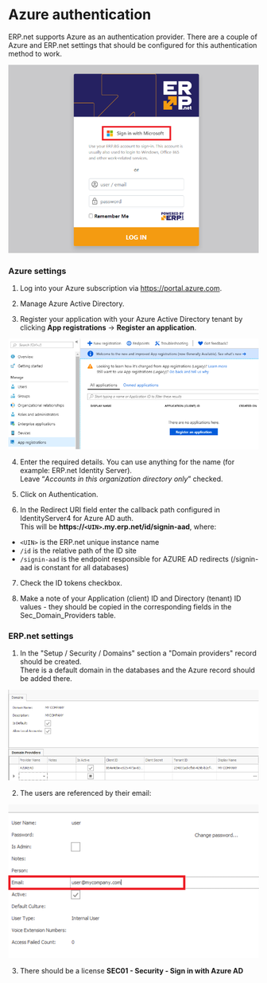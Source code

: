 # Azure authentication

ERP.net supports Azure as an authentication provider. There are a couple of Azure and ERP.net settings that should be configured for this authentication method to work.

![picture](./pictures/azure1.png)

### Azure settings

1. Log into your Azure subscription via https://portal.azure.com.

2. Manage Azure Active Directory.

3. Register your application with your Azure Active Directory tenant by clicking **App registrations** -> **Register an application**.

![picture](./pictures/azure2.png)

4. Enter the required details. You can use anything for the name (for example: ERP.net Identity Server). <br> Leave “_Accounts in this organization directory only_” checked.

5. Click on Authentication.

6. In the Redirect URI field enter the callback path configured in IdentityServer4 for Azure AD auth. <br>
This will be **https://``<UIN>``.my.erp.net/id/signin-aad**, where:

- ``<UIN>`` is the ERP.net unique instance name
- ``/id`` is the relative path of the ID site
- ``/signin-aad`` is the endpoint responsible for AZURE AD redirects (/signin-aad is constant for all databases)

7. Check the ID tokens checkbox.

8. Make a note of your Application (client) ID and Directory (tenant) ID values - they should be copied in the corresponding fields in the Sec_Domain_Providers table.

### ERP.net settings

1. In the "Setup / Security / Domains" section a "Domain providers" record should be created. <br>
There is a default domain in the databases and the Azure record should be added there.
 
![picture](./pictures/azure3.png) 

2. The users are referenced by their email:
 
![picture](./pictures/azure4.png)

3. There should be a license **SEC01 - Security - Sign in with Azure AD**
<br>

